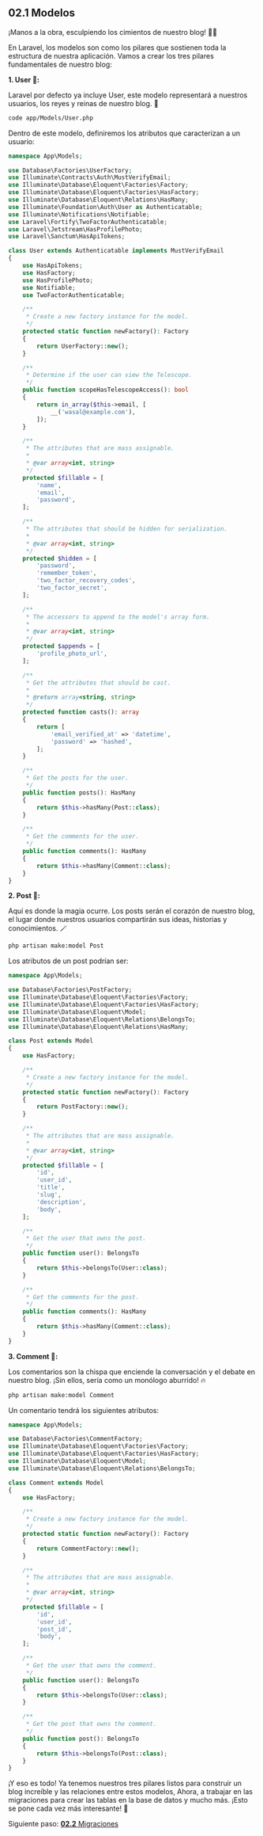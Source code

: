 ## <b>02.1</b> Modelos

¡Manos a la obra, esculpiendo los cimientos de nuestro blog! 🧱🔨

En Laravel, los modelos son como los pilares que sostienen toda la estructura de nuestra aplicación. Vamos a crear los tres pilares fundamentales de nuestro blog:

**1. User 👤:**

Laravel por defecto ya incluye User, este modelo representará a nuestros usuarios, los reyes y reinas de nuestro blog. 👑

```bash
code app/Models/User.php
```

Dentro de este modelo, definiremos los atributos que caracterizan a un usuario:

```php filename=app/Models/User.php
namespace App\Models;

use Database\Factories\UserFactory;
use Illuminate\Contracts\Auth\MustVerifyEmail;
use Illuminate\Database\Eloquent\Factories\Factory;
use Illuminate\Database\Eloquent\Factories\HasFactory;
use Illuminate\Database\Eloquent\Relations\HasMany;
use Illuminate\Foundation\Auth\User as Authenticatable;
use Illuminate\Notifications\Notifiable;
use Laravel\Fortify\TwoFactorAuthenticatable;
use Laravel\Jetstream\HasProfilePhoto;
use Laravel\Sanctum\HasApiTokens;

class User extends Authenticatable implements MustVerifyEmail
{
    use HasApiTokens;
    use HasFactory;
    use HasProfilePhoto;
    use Notifiable;
    use TwoFactorAuthenticatable;

    /**
     * Create a new factory instance for the model.
     */
    protected static function newFactory(): Factory
    {
        return UserFactory::new();
    }

    /**
     * Determine if the user can view the Telescope.
     */
    public function scopeHasTelescopeAccess(): bool
    {
        return in_array($this->email, [
            __('wasal@example.com'),
        ]);
    }

    /**
     * The attributes that are mass assignable.
     *
     * @var array<int, string>
     */
    protected $fillable = [
        'name',
        'email',
        'password',
    ];

    /**
     * The attributes that should be hidden for serialization.
     *
     * @var array<int, string>
     */
    protected $hidden = [
        'password',
        'remember_token',
        'two_factor_recovery_codes',
        'two_factor_secret',
    ];

    /**
     * The accessors to append to the model's array form.
     *
     * @var array<int, string>
     */
    protected $appends = [
        'profile_photo_url',
    ];

    /**
     * Get the attributes that should be cast.
     *
     * @return array<string, string>
     */
    protected function casts(): array
    {
        return [
            'email_verified_at' => 'datetime',
            'password' => 'hashed',
        ];
    }

    /**
     * Get the posts for the user.
     */
    public function posts(): HasMany
    {
        return $this->hasMany(Post::class);
    }

    /**
     * Get the comments for the user.
     */
    public function comments(): HasMany
    {
        return $this->hasMany(Comment::class);
    }
}
```

**2. Post 📝:**

Aquí es donde la magia ocurre. Los posts serán el corazón de nuestro blog, el lugar donde nuestros usuarios compartirán sus ideas, historias y conocimientos. 🪄

```bash
php artisan make:model Post
```

Los atributos de un post podrían ser:

```php filename=app/Models/Post.php
namespace App\Models;

use Database\Factories\PostFactory;
use Illuminate\Database\Eloquent\Factories\Factory;
use Illuminate\Database\Eloquent\Factories\HasFactory;
use Illuminate\Database\Eloquent\Model;
use Illuminate\Database\Eloquent\Relations\BelongsTo;
use Illuminate\Database\Eloquent\Relations\HasMany;

class Post extends Model
{
    use HasFactory;

    /**
     * Create a new factory instance for the model.
     */
    protected static function newFactory(): Factory
    {
        return PostFactory::new();
    }

    /**
     * The attributes that are mass assignable.
     *
     * @var array<int, string>
     */
    protected $fillable = [
        'id',
        'user_id',
        'title',
        'slug',
        'description',
        'body',
    ];

    /**
     * Get the user that owns the post.
     */
    public function user(): BelongsTo
    {
        return $this->belongsTo(User::class);
    }

    /**
     * Get the comments for the post.
     */
    public function comments(): HasMany
    {
        return $this->hasMany(Comment::class);
    }
}
```

**3. Comment 💬:**

Los comentarios son la chispa que enciende la conversación y el debate en nuestro blog. ¡Sin ellos, sería como un monólogo aburrido! 🔥

```bash
php artisan make:model Comment
```

Un comentario tendrá los siguientes atributos:

```php filename=app/Models/Comment.php
namespace App\Models;

use Database\Factories\CommentFactory;
use Illuminate\Database\Eloquent\Factories\Factory;
use Illuminate\Database\Eloquent\Factories\HasFactory;
use Illuminate\Database\Eloquent\Model;
use Illuminate\Database\Eloquent\Relations\BelongsTo;

class Comment extends Model
{
    use HasFactory;

    /**
     * Create a new factory instance for the model.
     */
    protected static function newFactory(): Factory
    {
        return CommentFactory::new();
    }

    /**
     * The attributes that are mass assignable.
     *
     * @var array<int, string>
     */
    protected $fillable = [
        'id',
        'user_id',
        'post_id',
        'body',
    ];

    /**
     * Get the user that owns the comment.
     */
    public function user(): BelongsTo
    {
        return $this->belongsTo(User::class);
    }

    /**
     * Get the post that owns the comment.
     */
    public function post(): BelongsTo
    {
        return $this->belongsTo(Post::class);
    }
}
```

¡Y eso es todo! Ya tenemos nuestros tres pilares listos para construir un blog increíble y las relaciones entre estos modelos, Ahora, a trabajar en las migraciones para crear las tablas en la base de datos y mucho más. ¡Esto se pone cada vez más interesante! 🚀

Siguiente paso: [<b>02.2</b> Migraciones](./migraciones)
